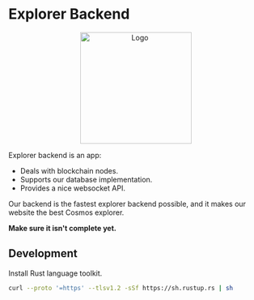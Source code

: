 # Explorer Backend

<p align="center">
  <a href="/"><img src="https://external-content.duckduckgo.com/iu/?u=http%3A%2F%2Fupload.wikimedia.org%2Fwikipedia%2Fcommons%2Fthumb%2Fd%2Fd7%2FDesktop_computer_clipart_-_Yellow_theme.svg%2F640px-Desktop_computer_clipart_-_Yellow_theme.svg.png" alt="Logo" height=220>
  </a>
</p>


Explorer backend is an app:
- Deals with blockchain nodes.
- Supports our database implementation.
- Provides a nice websocket API.

Our backend is the fastest explorer backend possible, and it makes our website the best Cosmos explorer.

**Make sure it isn't complete yet.**


## Development
Install Rust language toolkit.
```bash
curl --proto '=https' --tlsv1.2 -sSf https://sh.rustup.rs | sh
```
